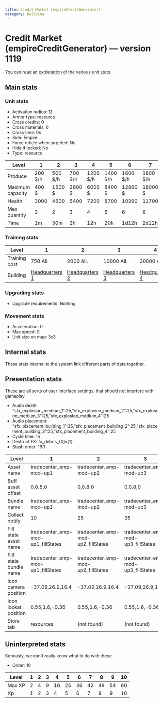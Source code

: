 ```yaml
---
title: Credit Market (empireCreditGenerator)
category: building
---
```


# Credit Market (empireCreditGenerator) — version 1119

You can read an [explanation  of the various unit stats](unitexplained.md).

## Main stats

### Unit stats

  * Activation radius: 12
  * Armor type: resource
  * Cross credits: 0
  * Cross materials: 0
  * Cross time: 0s
  * Side: Empire
  * Force reticle when targeted: No
  * Hide if locked: No
  * Type: resource

|Level           |1      |2      |3      |4       |5       |6       |7       |8       |9       |10      |
|----------------|-------|-------|-------|--------|--------|--------|--------|--------|--------|--------|
|Produce         |200 $/h|500 $/h|700 $/h|1200 $/h|1400 $/h|1600 $/h|1800 $/h|2000 $/h|2200 $/h|2500 $/h|
|Maximum capacity|400 $  |1500 $ |2800 $ |6000 $  |8400 $  |12800 $ |18000 $ |24000 $ |52800 $ |120000 $|
|Health          |3000   |4500   |5400   |7200    |8700    |10200   |11700   |13200   |14700   |16200   |
|Max quantity    |2      |2      |3      |4       |5       |6       |6       |6       |6       |6       |
|Time            |1m     |30m    |2h     |12h     |20h     |1d12h   |2d12h   |4d      |6d      |1w3d    |


### Training stats

|Level        |1                              |2                              |3                              |4                              |5                              |6                              |7                              |8                              |9                              |10                              |
|-------------|-------------------------------|-------------------------------|-------------------------------|-------------------------------|-------------------------------|-------------------------------|-------------------------------|-------------------------------|-------------------------------|--------------------------------|
|Training cost|750 All.                       |2000 All.                      |10000 All.                     |30000 All.                     |60000 All.                     |175000 All.                    |350000 All.                    |750000 All.                    |2000000 All.                   |3500000 All.                    |
|Building     |[Headquarters 1](empireHQ.html)|[Headquarters 2](empireHQ.html)|[Headquarters 3](empireHQ.html)|[Headquarters 4](empireHQ.html)|[Headquarters 5](empireHQ.html)|[Headquarters 6](empireHQ.html)|[Headquarters 7](empireHQ.html)|[Headquarters 8](empireHQ.html)|[Headquarters 9](empireHQ.html)|[Headquarters 10](empireHQ.html)|


### Upgrading stats

  * Upgrade requirements: Nothing

### Movement stats

  * Acceleration: 0
  * Max speed: 0
  * Unit size on map: 3x3

## Internal stats

These stats internal to the system link different parts of data together.


## Presentation stats

These are all sorts of user interface settings, that should not interfere with gameplay.

  * Audio death: "sfx_explosion_medium_1":25,"sfx_explosion_medium_2":25,"sfx_explosion_medium_3":25,"sfx_explosion_medium_4":25
  * Audio placement: "sfx_placement_building_1":25,"sfx_placement_building_2":25,"sfx_placement_building_3":25,"sfx_placement_building_4":25
  * Cycle time: 1h
  * Destruct FX: fx_debris_{0}x{1}
  * Stash order: 190

|Level                 |1                                 |2                                 |3                                 |4                                 |5                                 |6                                 |7                                 |8                                 |9                                 |10                                |
|----------------------|----------------------------------|----------------------------------|----------------------------------|----------------------------------|----------------------------------|----------------------------------|----------------------------------|----------------------------------|----------------------------------|----------------------------------|
|Asset name            |tradecenter_emp-mod-up1           |tradecenter_emp-mod-up2           |tradecenter_emp-mod-up3           |tradecenter_emp-mod-up4           |tradecenter_emp-mod-up5           |tradecenter_emp-mod-up6           |tradecenter_emp-mod-up7           |tradecenter_emp-mod-up8           |tradecenter_emp-mod-up8           |tradecenter_emp-mod-up8           |
|Buff asset offset     |0,0.8,0                           |0,0.8,0                           |0,0.8,0                           |0,0.8,0                           |-1.2,0.6,-1.2                     |-1.2,0.6,-1.2                     |-1.6,0.6,-1.6                     |-1.6,0.6,-1.6                     |-1.6,0.6,-1.6                     |-1.6,0.6,-1.6                     |
|Bundle name           |tradecenter_emp-mod-up1           |tradecenter_emp-mod-up2           |tradecenter_emp-mod-up3           |tradecenter_emp-mod-up4           |tradecenter_emp-mod-up5           |tradecenter_emp-mod-up6           |tradecenter_emp-mod-up7           |tradecenter_emp-mod-up8           |tradecenter_emp-mod-up8           |tradecenter_emp-mod-up8           |
|Collect notify        |10                                |25                                |35                                |60                                |70                                |80                                |90                                |100                               |110                               |125                               |
|Fill state asset name |tradecenter_emp-mod-up1_fillStates|tradecenter_emp-mod-up2_fillStates|tradecenter_emp-mod-up3_fillStates|tradecenter_emp-mod-up4_fillStates|tradecenter_emp-mod-up5_fillStates|tradecenter_emp-mod-up6_fillStates|tradecenter_emp-mod-up6_fillStates|tradecenter_emp-mod-up6_fillStates|tradecenter_emp-mod-up6_fillStates|tradecenter_emp-mod-up6_fillStates|
|Fill state bundle name|tradecenter_emp-mod-up1_fillStates|tradecenter_emp-mod-up2_fillStates|tradecenter_emp-mod-up3_fillStates|tradecenter_emp-mod-up4_fillStates|tradecenter_emp-mod-up5_fillStates|tradecenter_emp-mod-up6_fillStates|tradecenter_emp-mod-up6_fillStates|tradecenter_emp-mod-up6_fillStates|tradecenter_emp-mod-up6_fillStates|tradecenter_emp-mod-up6_fillStates|
|Icon camera position  |-37.09,26.9,16.4                  |-37.09,26.9,16.4                  |-37.09,26.9,16.4                  |-43.75,31.36,19.3                 |-43.75,31.36,19.3                 |-43.75,31.36,19.3                 |-47.05,30.01,16.18                |-47.05,30.01,16.18                |-47.05,30.01,16.18                |-47.05,30.01,16.18                |
|Icon lookat position  |0.55,1.6,-0.36                    |0.55,1.6,-0.36                    |0.55,1.6,-0.36                    |0.52,1.62,-0.41                   |0.52,1.62,-0.41                   |0.52,1.62,-0.41                   |0.37,1.54,-0.73                   |0.37,1.54,-0.73                   |0.37,1.54,-0.73                   |0.37,1.54,-0.73                   |
|Store tab             |resources                         |(not found)                       |(not found)                       |(not found)                       |(not found)                       |(not found)                       |(not found)                       |(not found)                       |(not found)                       |(not found)                       |


## Uninterpreted stats

Seriously, we don't really know what to do with these.

  * Order: 10

|Level |1|2|3|4 |5 |6 |7 |8 |9 |10|
|------|-|-|-|--|--|--|--|--|--|--|
|Max XP|2|4|9|16|25|36|42|48|54|60|
|Xp    |1|2|3|4 |5 |6 |7 |8 |9 |10|


